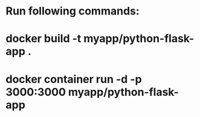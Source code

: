 # Run following commands:

# docker build -t myapp/python-flask-app . 
# docker container run -d -p 3000:3000 myapp/python-flask-app
